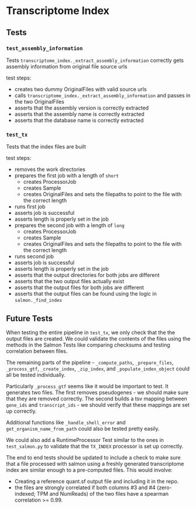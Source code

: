 # Transcriptome Index

## Tests

### `test_assembly_information`

Tests `transcriptome_index._extract_assembly_information` correctly gets assembly information from original file source urls

test steps:
- creates two dummy OriginalFiles with valid source urls
- calls `transcriptome_index._extract_assembly_information` and passes in the two OriginalFiles
- asserts that the assembly version is correctly extracted
- asserts that the assembly name is correctly extracted
- asserts that the database name is correctly extracted

### `test_tx`

Tests that the index files are built

test steps:
- removes the work directories
- prepares the first job with a length of `short`
    - creates ProcessorJob
    - creates Sample
    - creates OriginalFiles and sets the filepaths to point to the file with the correct length
- runs first job
- asserts job is successful
- asserts length is properly set in the job
- prepares the second job with a length of `long`
    - creates ProcessorJob
    - creates Sample
    - creates OriginalFiles and sets the filepaths to point to the file with the correct length
- runs second job
- asserts job is successful
- asserts length is properly set in the job
- asserts that the output directories for both jobs are different
- asserts that the two output files actually exist
- asserts that the output files for both jobs are different
- asserts that the output files can be found using the logic in `salmon._find_index`

## Future Tests

When testing the entire pipeline in `test_tx`, we only check that the the output files are created.
We could validate the contents of the files using the methods in the Salmon Tests like comparing checksums and testing correlation between files.

The remaining parts of the pipeline - `_compute_paths`, `_prepare_files`, `_process_gtf`, `_create_index`, `_zip_index`, and `_populate_index_object` could all be tested individually.

Particularly `_process_gtf` seems like it would be important to test.
It generates two files.
The first removes pseudogenes - we should make sure that they are removed correctly.
The second builds a tsv mapping between `gene_ids` and `transcript_ids` - we should verify that these mappings are set up correctly.

Additional functions like `_handle_shell_error` and `get_organism_name_from_path` could also be tested pretty easily.

We could also add a RuntimeProcessor Test similar to the ones in `test_salmon.py` to validate that the `TX_INDEX` processor is set up correctly.

The end to end tests should be updated to include a check to make sure that a file processed with salmon using a freshly generated transcriptome index are similar enough to a pre-computed files.
This would involve:
- Creating a reference quant.sf output file and including it in the repo.
- the files are strongly correlated if both columns #3 and #4 (zero-indexed; TPM and NumReads) of the two files have a spearman correlation >= 0.99.
